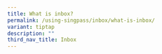 ```yaml
---
title: What is inbox?
permalink: /using-singpass/inbox/what-is-inbox/
variant: tiptap
description: ""
third_nav_title: Inbox
---
```

